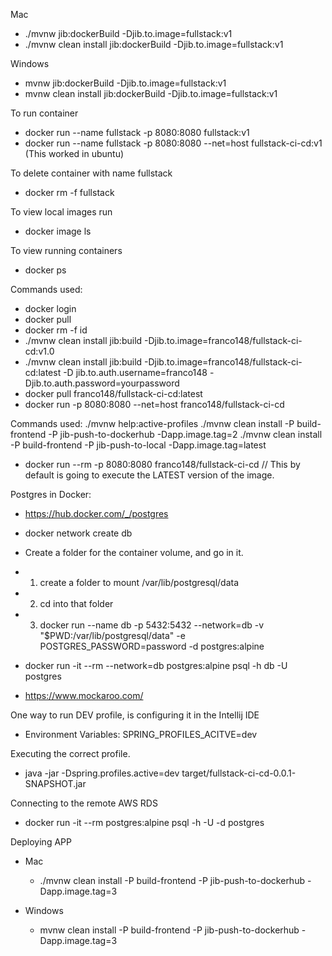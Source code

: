 Mac
- ./mvnw jib:dockerBuild -Djib.to.image=fullstack:v1
- ./mvnw clean install jib:dockerBuild -Djib.to.image=fullstack:v1

Windows
- mvnw jib:dockerBuild -Djib.to.image=fullstack:v1
- mvnw clean install jib:dockerBuild -Djib.to.image=fullstack:v1

To run container
- docker run --name fullstack -p 8080:8080 fullstack:v1
- docker run --name fullstack -p 8080:8080 --net=host fullstack-ci-cd:v1 (This worked in ubuntu)

To delete container with name fullstack
- docker rm -f fullstack 

To view local images run
- docker image ls

To view running containers
- docker ps 


Commands used: 
- docker login 
- docker pull 
- docker rm -f id 
- ./mvnw clean install jib:build -Djib.to.image=franco148/fullstack-ci-cd:v1.0 
- ./mvnw clean install jib:build -Djib.to.image=franco148/fullstack-ci-cd:latest -D jib.to.auth.username=franco148 -Djib.to.auth.password=yourpassword 
- docker pull franco148/fullstack-ci-cd:latest 
- docker run -p 8080:8080 --net=host franco148/fullstack-ci-cd 


Commands used: 
./mvnw help:active-profiles
./mvnw clean install -P build-frontend -P jib-push-to-dockerhub -Dapp.image.tag=2
./mvnw clean install -P build-frontend -P jib-push-to-local -Dapp.image.tag=latest

- docker run --rm -p 8080:8080 franco148/fullstack-ci-cd // This by default is going to execute the LATEST version of the image.


Postgres in Docker:
- https://hub.docker.com/_/postgres

- docker network create db
- Create a folder for the container volume, and go in it.

- 1. create a folder to mount /var/lib/postgresql/data
- 2. cd into that folder
- 3. docker run --name db -p 5432:5432 --network=db -v "$PWD:/var/lib/postgresql/data" -e POSTGRES_PASSWORD=password -d postgres:alpine

- docker run -it --rm --network=db postgres:alpine psql -h db -U postgres

- https://www.mockaroo.com/


One way to run DEV profile, is configuring it in the Intellij IDE
- Environment Variables: SPRING_PROFILES_ACITVE=dev

Executing the correct profile.
- java -jar -Dspring.profiles.active=dev target/fullstack-ci-cd-0.0.1-SNAPSHOT.jar

Connecting to the remote AWS RDS
- docker run -it --rm postgres:alpine psql -h <rds-url-db> -U <database-user> -d postgres



Deploying APP
- Mac
  - ./mvnw clean install -P build-frontend -P jib-push-to-dockerhub -Dapp.image.tag=3

- Windows
  - mvnw clean install -P build-frontend -P jib-push-to-dockerhub -Dapp.image.tag=3




























